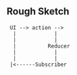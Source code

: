 ## Rough Sketch
     UI --> action -->
      |            |
      |            |
      |          Reducer
      |            |
      |            |
     |<------Subscriber
